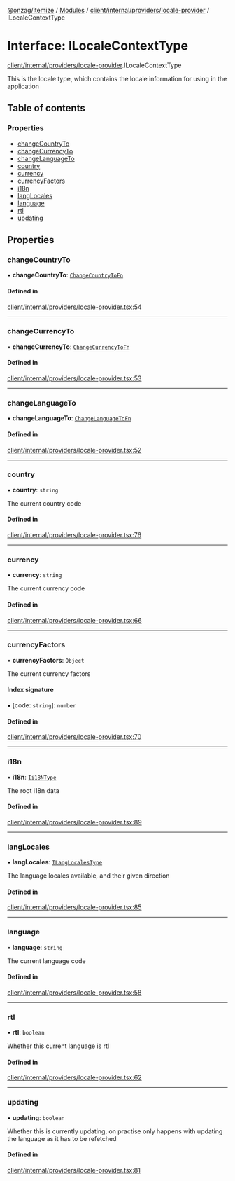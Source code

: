 [@onzag/itemize](../README.md) / [Modules](../modules.md) / [client/internal/providers/locale-provider](../modules/client_internal_providers_locale_provider.md) / ILocaleContextType

# Interface: ILocaleContextType

[client/internal/providers/locale-provider](../modules/client_internal_providers_locale_provider.md).ILocaleContextType

This is the locale type, which contains the locale
information for using in the application

## Table of contents

### Properties

- [changeCountryTo](client_internal_providers_locale_provider.ILocaleContextType.md#changecountryto)
- [changeCurrencyTo](client_internal_providers_locale_provider.ILocaleContextType.md#changecurrencyto)
- [changeLanguageTo](client_internal_providers_locale_provider.ILocaleContextType.md#changelanguageto)
- [country](client_internal_providers_locale_provider.ILocaleContextType.md#country)
- [currency](client_internal_providers_locale_provider.ILocaleContextType.md#currency)
- [currencyFactors](client_internal_providers_locale_provider.ILocaleContextType.md#currencyfactors)
- [i18n](client_internal_providers_locale_provider.ILocaleContextType.md#i18n)
- [langLocales](client_internal_providers_locale_provider.ILocaleContextType.md#langlocales)
- [language](client_internal_providers_locale_provider.ILocaleContextType.md#language)
- [rtl](client_internal_providers_locale_provider.ILocaleContextType.md#rtl)
- [updating](client_internal_providers_locale_provider.ILocaleContextType.md#updating)

## Properties

### changeCountryTo

• **changeCountryTo**: [`ChangeCountryToFn`](../modules/client_internal_providers_locale_provider.md#changecountrytofn)

#### Defined in

[client/internal/providers/locale-provider.tsx:54](https://github.com/onzag/itemize/blob/f2db74a5/client/internal/providers/locale-provider.tsx#L54)

___

### changeCurrencyTo

• **changeCurrencyTo**: [`ChangeCurrencyToFn`](../modules/client_internal_providers_locale_provider.md#changecurrencytofn)

#### Defined in

[client/internal/providers/locale-provider.tsx:53](https://github.com/onzag/itemize/blob/f2db74a5/client/internal/providers/locale-provider.tsx#L53)

___

### changeLanguageTo

• **changeLanguageTo**: [`ChangeLanguageToFn`](../modules/client_internal_providers_locale_provider.md#changelanguagetofn)

#### Defined in

[client/internal/providers/locale-provider.tsx:52](https://github.com/onzag/itemize/blob/f2db74a5/client/internal/providers/locale-provider.tsx#L52)

___

### country

• **country**: `string`

The current country code

#### Defined in

[client/internal/providers/locale-provider.tsx:76](https://github.com/onzag/itemize/blob/f2db74a5/client/internal/providers/locale-provider.tsx#L76)

___

### currency

• **currency**: `string`

The current currency code

#### Defined in

[client/internal/providers/locale-provider.tsx:66](https://github.com/onzag/itemize/blob/f2db74a5/client/internal/providers/locale-provider.tsx#L66)

___

### currencyFactors

• **currencyFactors**: `Object`

The current currency factors

#### Index signature

▪ [code: `string`]: `number`

#### Defined in

[client/internal/providers/locale-provider.tsx:70](https://github.com/onzag/itemize/blob/f2db74a5/client/internal/providers/locale-provider.tsx#L70)

___

### i18n

• **i18n**: [`Ii18NType`](base_Root.Ii18NType.md)

The root i18n data

#### Defined in

[client/internal/providers/locale-provider.tsx:89](https://github.com/onzag/itemize/blob/f2db74a5/client/internal/providers/locale-provider.tsx#L89)

___

### langLocales

• **langLocales**: [`ILangLocalesType`](base_Root.ILangLocalesType.md)

The language locales available, and their given direction

#### Defined in

[client/internal/providers/locale-provider.tsx:85](https://github.com/onzag/itemize/blob/f2db74a5/client/internal/providers/locale-provider.tsx#L85)

___

### language

• **language**: `string`

The current language code

#### Defined in

[client/internal/providers/locale-provider.tsx:58](https://github.com/onzag/itemize/blob/f2db74a5/client/internal/providers/locale-provider.tsx#L58)

___

### rtl

• **rtl**: `boolean`

Whether this current language is rtl

#### Defined in

[client/internal/providers/locale-provider.tsx:62](https://github.com/onzag/itemize/blob/f2db74a5/client/internal/providers/locale-provider.tsx#L62)

___

### updating

• **updating**: `boolean`

Whether this is currently updating, on practise only happens
with updating the language as it has to be refetched

#### Defined in

[client/internal/providers/locale-provider.tsx:81](https://github.com/onzag/itemize/blob/f2db74a5/client/internal/providers/locale-provider.tsx#L81)
